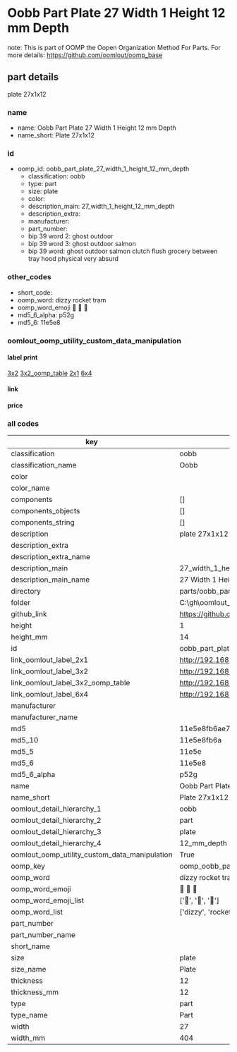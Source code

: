 # Oobb Part Plate 27 Width 1 Height 12 mm Depth  

note: This is part of OOMP the Oopen Organization Method For Parts. For more details: https://github.com/oomlout/oomp_base

##  part details
  



plate 27x1x12



### name
* name: Oobb Part Plate 27 Width 1 Height 12 mm Depth
* name_short: Plate 27x1x12 
### id
* oomp_id: oobb_part_plate_27_width_1_height_12_mm_depth
  * classification: oobb
  * type: part
  * size: plate
  * color: 
  * description_main: 27_width_1_height_12_mm_depth
  * description_extra: 
  * manufacturer: 
  * part_number: 
  * bip 39 word 2: ghost outdoor
  * bip 39 word 3: ghost outdoor salmon
  * bip 39 word: ghost outdoor salmon clutch flush grocery between tray hood physical very absurd

### other_codes
* short_code: 
* oomp_word: dizzy rocket tram
* oomp_word_emoji :dizzy: :rocket: :tram:
* md5_6_alpha: p52g
* md5_6: 11e5e8






### oomlout_oomp_utility_custom_data_manipulation
#### label print
[3x2](http://192.168.1.245:1112/?label=oomp%20p52g)
[3x2_oomp_table](http://192.168.1.108:1112/?label=oomp%20p52g)
[2x1](http://192.168.1.242:1112/?label=oomp%20p52g)
[6x4](http://192.168.1.55:1112/?label=oomp%20p52g)    

#### link

                              

#### price







### all codes 
| key | value |  
| --- | --- |  
| classification | oobb |  
| classification_name | Oobb |  
| color |  |  
| color_name |  |  
| components | [] |  
| components_objects | [] |  
| components_string | [] |  
| description | plate 27x1x12 |  
| description_extra |  |  
| description_extra_name |  |  
| description_main | 27_width_1_height_12_mm_depth |  
| description_main_name | 27 Width 1 Height 12 mm Depth |  
| directory | parts/oobb_part_plate_27_width_1_height_12_mm_depth |  
| folder | C:\gh\oomlout_oobb_version_4_generated_parts\things\oobb_part_plate_27_width_1_height_12_mm_depth |  
| github_link | https://github.com/oomlout/oomlout_oomp_part_src/tree/main/parts/oobb_part_plate_27_width_1_height_12_mm_depth |  
| height | 1 |  
| height_mm | 14 |  
| id | oobb_part_plate_27_width_1_height_12_mm_depth |  
| link_oomlout_label_2x1 | http://192.168.1.242:1112/?label=oomp%20p52g |  
| link_oomlout_label_3x2 | http://192.168.1.245:1112/?label=oomp%20p52g |  
| link_oomlout_label_3x2_oomp_table | http://192.168.1.108:1112/?label=oomp%20p52g |  
| link_oomlout_label_6x4 | http://192.168.1.55:1112/?label=oomp%20p52g |  
| manufacturer |  |  
| manufacturer_name |  |  
| md5 | 11e5e8fb6ae7a2b59b2ce2c97ce74b0c |  
| md5_10 | 11e5e8fb6a |  
| md5_5 | 11e5e |  
| md5_6 | 11e5e8 |  
| md5_6_alpha | p52g |  
| name | Oobb Part Plate 27 Width 1 Height 12 mm Depth |  
| name_short | Plate 27x1x12  |  
| oomlout_detail_hierarchy_1 | oobb |  
| oomlout_detail_hierarchy_2 | part |  
| oomlout_detail_hierarchy_3 | plate |  
| oomlout_detail_hierarchy_4 | 12_mm_depth |  
| oomlout_oomp_utility_custom_data_manipulation | True |  
| oomp_key | oomp_oobb_part_plate_27_width_1_height_12_mm_depth |  
| oomp_word | dizzy rocket tram |  
| oomp_word_emoji | :dizzy: :rocket: :tram: |  
| oomp_word_emoji_list | [':dizzy:', ':rocket:', ':tram:'] |  
| oomp_word_list | ['dizzy', 'rocket', 'tram'] |  
| part_number |  |  
| part_number_name |  |  
| short_name |  |  
| size | plate |  
| size_name | Plate |  
| thickness | 12 |  
| thickness_mm | 12 |  
| type | part |  
| type_name | Part |  
| width | 27 |  
| width_mm | 404 |  
